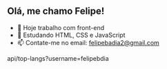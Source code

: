 ## Olá, me chamo Felipe!
- 🔭 Hoje trabalho com front-end
- 🌱 Estudando HTML, CSS e JavaScript
- 📫 Contate-me no email: felipebadia2@gmail.com

api/top-langs?username=felipebdia
